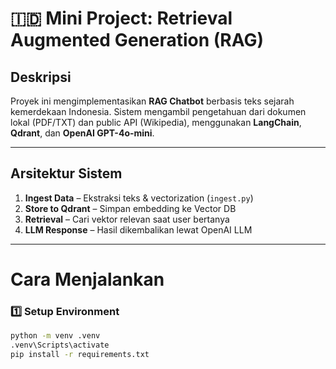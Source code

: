 # 🇮🇩 Mini Project: Retrieval Augmented Generation (RAG)

## Deskripsi
Proyek ini mengimplementasikan **RAG Chatbot** berbasis teks sejarah kemerdekaan Indonesia.
Sistem mengambil pengetahuan dari dokumen lokal (PDF/TXT) dan public API (Wikipedia), 
menggunakan **LangChain**, **Qdrant**, dan **OpenAI GPT-4o-mini**.

---

## Arsitektur Sistem
1. **Ingest Data** – Ekstraksi teks & vectorization (`ingest.py`)
2. **Store to Qdrant** – Simpan embedding ke Vector DB
3. **Retrieval** – Cari vektor relevan saat user bertanya
4. **LLM Response** – Hasil dikembalikan lewat OpenAI LLM

---

# Cara Menjalankan
### 1️⃣ Setup Environment
```bash
python -m venv .venv
.venv\Scripts\activate
pip install -r requirements.txt
